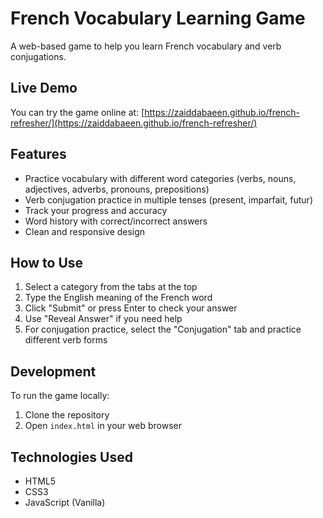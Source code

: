 # French Vocabulary Learning Game

A web-based game to help you learn French vocabulary and verb conjugations.

## Live Demo

You can try the game online at: [https://zaiddabaeen.github.io/french-refresher/](https://zaiddabaeen.github.io/french-refresher/)

## Features

- Practice vocabulary with different word categories (verbs, nouns, adjectives, adverbs, pronouns, prepositions)
- Verb conjugation practice in multiple tenses (present, imparfait, futur)
- Track your progress and accuracy
- Word history with correct/incorrect answers
- Clean and responsive design

## How to Use

1. Select a category from the tabs at the top
2. Type the English meaning of the French word
3. Click "Submit" or press Enter to check your answer
4. Use "Reveal Answer" if you need help
5. For conjugation practice, select the "Conjugation" tab and practice different verb forms

## Development

To run the game locally:

1. Clone the repository
2. Open `index.html` in your web browser

## Technologies Used

- HTML5
- CSS3
- JavaScript (Vanilla)
